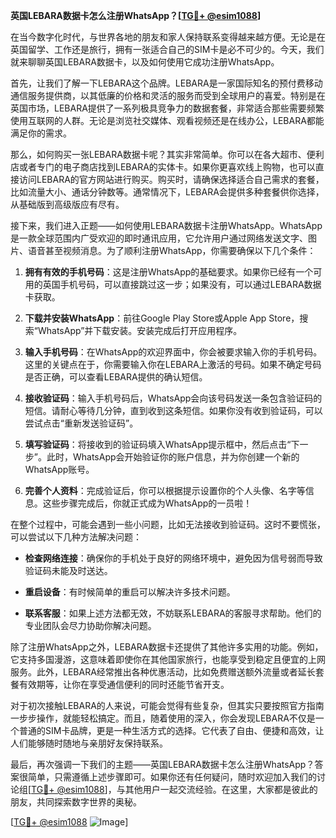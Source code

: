 **英国LEBARA数据卡怎么注册WhatsApp？[[TG💪+ @esim1088](https://t.me/s/esim1088)]**

在当今数字化时代，与世界各地的朋友和家人保持联系变得越来越方便。无论是在英国留学、工作还是旅行，拥有一张适合自己的SIM卡是必不可少的。今天，我们就来聊聊英国LEBARA数据卡，以及如何使用它成功注册WhatsApp。

首先，让我们了解一下LEBARA这个品牌。LEBARA是一家国际知名的预付费移动通信服务提供商，以其低廉的价格和灵活的服务而受到全球用户的喜爱。特别是在英国市场，LEBARA提供了一系列极具竞争力的数据套餐，非常适合那些需要频繁使用互联网的人群。无论是浏览社交媒体、观看视频还是在线办公，LEBARA都能满足你的需求。

那么，如何购买一张LEBARA数据卡呢？其实非常简单。你可以在各大超市、便利店或者专门的电子商店找到LEBARA的实体卡。如果你更喜欢线上购物，也可以直接访问LEBARA的官方网站进行购买。购买时，请确保选择适合自己需求的套餐，比如流量大小、通话分钟数等。通常情况下，LEBARA会提供多种套餐供你选择，从基础版到高级版应有尽有。

接下来，我们进入正题——如何使用LEBARA数据卡注册WhatsApp。WhatsApp是一款全球范围内广受欢迎的即时通讯应用，它允许用户通过网络发送文字、图片、语音甚至视频消息。为了顺利注册WhatsApp，你需要确保以下几个条件：

1. **拥有有效的手机号码**：这是注册WhatsApp的基础要求。如果你已经有一个可用的英国手机号码，可以直接跳过这一步；如果没有，可以通过LEBARA数据卡获取。
   
2. **下载并安装WhatsApp**：前往Google Play Store或Apple App Store，搜索“WhatsApp”并下载安装。安装完成后打开应用程序。

3. **输入手机号码**：在WhatsApp的欢迎界面中，你会被要求输入你的手机号码。这里的关键点在于，你需要输入你在LEBARA上激活的号码。如果不确定号码是否正确，可以查看LEBARA提供的确认短信。

4. **接收验证码**：输入手机号码后，WhatsApp会向该号码发送一条包含验证码的短信。请耐心等待几分钟，直到收到这条短信。如果你没有收到验证码，可以尝试点击“重新发送验证码”。

5. **填写验证码**：将接收到的验证码填入WhatsApp提示框中，然后点击“下一步”。此时，WhatsApp会开始验证你的账户信息，并为你创建一个新的WhatsApp账号。

6. **完善个人资料**：完成验证后，你可以根据提示设置你的个人头像、名字等信息。这些步骤完成后，你就正式成为WhatsApp的一员啦！

在整个过程中，可能会遇到一些小问题，比如无法接收到验证码。这时不要慌张，可以尝试以下几种方法解决问题：

- **检查网络连接**：确保你的手机处于良好的网络环境中，避免因为信号弱而导致验证码未能及时送达。
  
- **重启设备**：有时候简单的重启可以解决许多技术问题。

- **联系客服**：如果上述方法都无效，不妨联系LEBARA的客服寻求帮助。他们的专业团队会尽力协助你解决问题。

除了注册WhatsApp之外，LEBARA数据卡还提供了其他许多实用的功能。例如，它支持多国漫游，这意味着即使你在其他国家旅行，也能享受到稳定且便宜的上网服务。此外，LEBARA经常推出各种优惠活动，比如免费赠送额外流量或者延长套餐有效期等，让你在享受通信便利的同时还能节省开支。

对于初次接触LEBARA的人来说，可能会觉得有些复杂，但其实只要按照官方指南一步步操作，就能轻松搞定。而且，随着使用的深入，你会发现LEBARA不仅是一个普通的SIM卡品牌，更是一种生活方式的选择。它代表了自由、便捷和高效，让人们能够随时随地与亲朋好友保持联系。

最后，再次强调一下我们的主题——英国LEBARA数据卡怎么注册WhatsApp？答案很简单，只需遵循上述步骤即可。如果你还有任何疑问，随时欢迎加入我们的讨论组[[TG💪+ @esim1088](https://t.me/s/esim1088)]，与其他用户一起交流经验。在这里，大家都是彼此的朋友，共同探索数字世界的奥秘。

[[TG💪+ @esim1088](https://t.me/s/esim1088) ![Image](https://i.postimg.cc/4NQfJmqS/Snipaste-2025-05-13-00-14-12.png)]